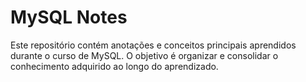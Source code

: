 # MySQL Notes

Este repositório contém anotações e conceitos principais aprendidos durante o curso de MySQL. O objetivo é organizar e consolidar o conhecimento adquirido ao longo do aprendizado.
